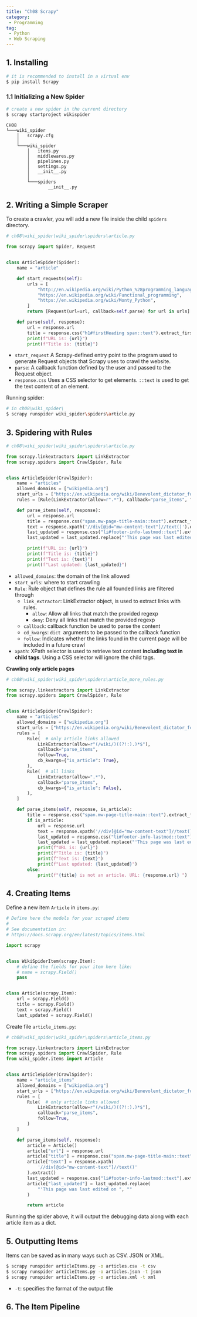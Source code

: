 ```yaml
---
title: "Ch08 Scrapy"
category:
 - Programming
tag:
 - Python
 - Web Scraping
---
```


## 1. Installing 

```sh
# it is recommended to install in a virtual env
$ pip install Scrapy
```

### 1.1 Initializing a New Spider

```sh
# create a new spider in the current directory
$ scrapy startproject wikispider
```

```
CH08
└───wiki_spider
    │   scrapy.cfg
    │
    └───wiki_spider
        │   items.py
        │   middlewares.py
        │   pipelines.py
        │   settings.py
        │   __init__.py
        │
        └───spiders
                __init__.py
```

## 2. Writing a Simple Scraper

To create a crawler, you will add a new file inside the child `spiders` directory.

```python
# ch08\wiki_spider\wiki_spider\spiders\article.py

from scrapy import Spider, Request


class ArticleSpider(Spider):
    name = "article"

    def start_requests(self):
        urls = [
            "http://en.wikipedia.org/wiki/Python_%28programming_language%29",
            "https://en.wikipedia.org/wiki/Functional_programming",
            "https://en.wikipedia.org/wiki/Monty_Python",
        ]
        return [Request(url=url, callback=self.parse) for url in urls]

    def parse(self, response):
        url = response.url
        title = response.css("h1#firstHeading span::text").extract_first()
        print(f"URL is: {url}")
        print(f"Title is: {title}")

```

- `start_request`
  A Scrapy-defined entry point to the program used to generate Request objects that Scrapy uses to crawl the website.
- `parse`:
  A callback function defined by the user and passed to the Request object.
- `response.css`
  Uses a CSS selector to get elements. `::text` is used to get the text content of an element.

Running spider:

```sh
# in ch08\wiki_spider\
$ scrapy runspider wiki_spider\spiders\article.py
```

## 3. Spidering with Rules

```python
# ch08\wiki_spider\wiki_spider\spiders\article.py

from scrapy.linkextractors import LinkExtractor
from scrapy.spiders import CrawlSpider, Rule


class ArticleSpider(CrawlSpider):
    name = "articles"
    allowed_domains = ["wikipedia.org"]
    start_urls = ["https://en.wikipedia.org/wiki/Benevolent_dictator_for_life"]
    rules = [Rule(LinkExtractor(allow=r".*"), callback="parse_items", follow=True)]

    def parse_items(self, response):
        url = response.url
        title = response.css("span.mw-page-title-main::text").extract_first()
        text = response.xpath('//div[@id="mw-content-text"]//text()').extract()
        last_updated = response.css("li#footer-info-lastmod::text").extract_first()
        last_updated = last_updated.replace("'This page was last edited on ", "")

        print(f"URL is: {url}")
        print(f"Title is: {title}")
        print(f"Text is: {text}")
        print(f"Last updated: {last_updated}")

```

- `allowed_domains`: the domain of the link allowed
- `start_urls`: where to start crawling
- `Rule`: Rule object that defines the rule all founded links are filtered through
  - `link_extractor`: LinkExtractor object, is used to extract links with rules.
    - `allow`: Allow all links that match the provided regexp
    - `deny`: Deny all links that match the provided regexp
  -  `callback`: callback function be used to parse the content
  - `cd_kwargs`: `dict `arguments to be passed to the callback function
  - `follow`: Indicates whether the links found in the current page will be included in a future crawl
- `xpath`: XPath selector is used to retrieve text content **including text in child tags**.
  Using a CSS selector will ignore the child tags.

**Crawling only article pages**

```python
# ch08\wiki_spider\wiki_spider\spiders\article_more_rules.py

from scrapy.linkextractors import LinkExtractor
from scrapy.spiders import CrawlSpider, Rule


class ArticleSpider(CrawlSpider):
    name = "articles"
    allowed_domains = ["wikipedia.org"]
    start_urls = ["https://en.wikipedia.org/wiki/Benevolent_dictator_for_life"]
    rules = [
        Rule(  # only article links allowed
            LinkExtractor(allow=r"(/wiki/)((?!:).)*$"),
            callback="parse_items",
            follow=True,
            cb_kwargs={"is_article": True},
        ),
        Rule(  # all links
            LinkExtractor(allow=".*"),
            callback="parse_items",
            cb_kwargs={"is_article": False},
        ),
    ]

    def parse_items(self, response, is_article):
        title = response.css("span.mw-page-title-main::text").extract_first()
        if is_article:
            url = response.url
            text = response.xpath('//div[@id="mw-content-text"]//text()').extract()
            last_updated = response.css("li#footer-info-lastmod::text").extract_first()
            last_updated = last_updated.replace("'This page was last edited on ", "")
            print(f"URL is: {url}")
            print(f"Title is: {title}")
            print(f"Text is: {text}")
            print(f"Last updated: {last_updated}")
        else:
            print(f"{title} is not an article. URL: {response.url} ")

```

## 4. Creating Items

Define a new item `Article` in `items.py`:

```python
# Define here the models for your scraped items
#
# See documentation in:
# https://docs.scrapy.org/en/latest/topics/items.html

import scrapy


class WikiSpiderItem(scrapy.Item):
    # define the fields for your item here like:
    # name = scrapy.Field()
    pass


class Article(scrapy.Item):
    url = scrapy.Field()
    title = scrapy.Field()
    text = scrapy.Field()
    last_updated = scrapy.Field()

```

Create file `article_items.py`:

```python
# ch08\wiki_spider\wiki_spider\spiders\article_items.py

from scrapy.linkextractors import LinkExtractor
from scrapy.spiders import CrawlSpider, Rule
from wiki_spider.items import Article


class ArticleSpider(CrawlSpider):
    name = "article_items"
    allowed_domains = ["wikipedia.org"]
    start_urls = ["https://en.wikipedia.org/wiki/Benevolent_dictator_for_life"]
    rules = [
        Rule(  # only article links allowed
            LinkExtractor(allow=r"(/wiki/)((?!:).)*$"),
            callback="parse_items",
            follow=True,
        )
    ]

    def parse_items(self, response):
        article = Article()
        article["url"] = response.url
        article["title"] = response.css("span.mw-page-title-main::text").extract_first()
        article["text"] = response.xpath(
            '//div[@id="mw-content-text"]//text()'
        ).extract()
        last_updated = response.css("li#footer-info-lastmod::text").extract_first()
        article["last_updated"] = last_updated.replace(
            "'This page was last edited on ", ""
        )

        return article

```

Running the spider above, it will output the debugging data along with each article item as a dict.

## 5. Outputting Items

Items can be saved as in many ways such as CSV. JSON or XML.

```sh 
$ scrapy runspider articleItems.py -o articles.csv -t csv
$ scrapy runspider articleItems.py -o articles.json -t json
$ scrapy runspider articleItems.py -o articles.xml -t xml
```

- `-t`: specifies the format of the output file

## 6. The Item Pipeline

